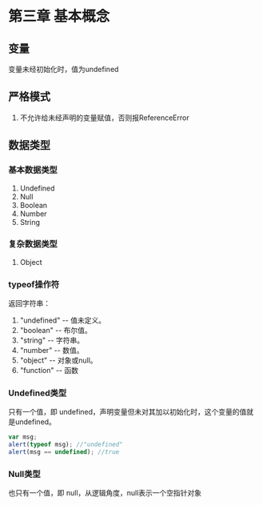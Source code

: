 # 第三章 基本概念

## 变量
变量未经初始化时，值为undefined

## 严格模式
1. 不允许给未经声明的变量赋值，否则报ReferenceError

## 数据类型

### 基本数据类型
1. Undefined
2. Null
3. Boolean
4. Number
5. String

### 复杂数据类型
1. Object

### typeof操作符
返回字符串：
1. "undefined" -- 值未定义。
2. "boolean" -- 布尔值。
3. "string" -- 字符串。
4. "number" -- 数值。
5. "object" -- 对象或null。
6. "function" -- 函数

### Undefined类型
只有一个值，即 undefined，声明变量但未对其加以初始化时，这个变量的值就是undefined。
```JavaScript
var msg;
alert(typeof msg); //"undefined"
alert(msg == undefined); //true
```

### Null类型
也只有一个值，即 null，从逻辑角度，null表示一个空指针对象
